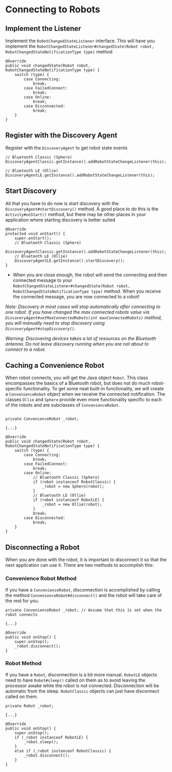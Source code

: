 
# Connecting to Robots

## Implement the Listener
Implement the `RobotChangedStateListener` interface. This will have you implement the `RobotChangedStateListener#changedState(Robot robot, RobotChangedStateNotificationType type)` method

```
@Override
public void changedState(Robot robot, RobotChangedStateNotificationType type) {
    switch (type) {
        case Connecting:
            break;
        case FailedConnect:
            break;
        case Online:
            break;
        case Disconnected:
            break;
    }
}
```

## Register with the Discovery Agent
Register with the `DiscoveryAgent` to get robot state events

```
// Bluetooth Classic (Sphero)
DiscoveryAgentClassic.getInstance().addRobotStateChangeListener(this);

// Bluetooth LE (Ollie)
DiscoveryAgentLE.getInstance().addRobotStateChangeListener(this);
```

## Start Discovery
All that you have to do now is start discovery with the `DiscoveryAgent#startDiscovery()` method. A good place to do this is the `Activity#onStart()` method, but there may be other places in your application where starting discovery is better suited

```
@Override
protected void onStart() {
    super.onStart();
    // Bluetooth Classic (Sphero)
    DiscoveryAgentClassic.getInstance().addRobotStateChangeListener(this);
    // Bluetooth LE (Ollie)
    DiscoveryAgentLE.getInstance().startDiscovery();
}
```

 - When you are close enough, the robot will send the connecting and then connected message to your `RobotChangedStateListener#changedState(Robot robot, RobotChangedStateNotificationType type)` method. When you receive the connected message, you are now connected to a robot!

 *Note: Discovery in most cases will stop automatically after connecting to one robot. If you have changed the max connected robots value via `DiscoveryAgent#setMaxConnectedRobots(int maxConnectedRobots)` method, you will manually need to stop discovery using `DiscoveryAgent#stopDiscovery()`.*

 *Warning: Discovering devices takes a *lot* of resources on the Bluetooth antenna. Do not leave discovery running when you are not about to connect to a robot.*

## Caching a Convenience Robot
When robot connects, you will get the Java object `Robot`. This class encompasses the basics of a Bluetooth robot, but does not do much robot-specific functionality. To get some neat built-in functionality, we will create a `ConvenienceRobot` object when we receive the connected notification. The classes `Ollie` and `Sphero` provide even more functionality specific to each of the robots and are subclasses of `ConvenienceRobot`.

```

private ConvenienceRobot _robot;

{...}

@Override
public void changedState(Robot robot, RobotChangedStateNotificationType type) {
    switch (type) {
        case Connecting:
            break;
        case FailedConnect:
            break;
        case Online:
        	// Bluetooth Classic (Sphero)
        	if (robot instanceof RobotClassic) {
        		_robot = new Sphero(robot);
        	}
        	// Bluetooth LE (Ollie)
        	if (robot instanceof RobotLE) {
        		_robot = new Ollie(robot);
        	}
            break;
        case Disconnected:
            break;
    }
}
```

## Disconnecting a Robot
When you are done with the robot, it is important to disconnect it so that the next application can use it. There are two methods to accomplish this:

### Convenience Robot Method
If you have a `ConvenienceRobot`, disconnection is accomplished by calling the method `ConvenienceRobot#disconnect()` and the robot will take care of the rest for you.

```
private ConvenienceRobot _robot; // Assume that this is set when the robot connects

{...}

@Override
public void onStop() {
	super.onStop();
	_robot.disconnect();
}
```

### Robot Method

If you have a `Robot`, disconnection is a bit more manual. `RobotLE` objects need to have `Robot#sleep()` called on them as to avoid leaving the processor awake while the robot is not connected. Disconnection will be automatic from the sleep. `RobotClassic` objects can just have disconnect called on them.

```
private Robot _robot;

{...}

@Override
public void onStop() {
	super.onStop();
	if (_robot instanceof RobotLE) {
		_robot.sleep();
	}
	else if (_robot instanceof RobotClassic) {
		_robot.disconnect();
	}
}
```
